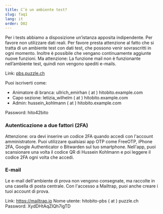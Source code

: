 ```yaml
---
title: C’è un ambiente test?
slug: faq1
lang: it
order: D02
---
```


Per i tests abbiamo a disposizione un’istanza apposita indipendente. Per favore non utilizzare dati reali. Per favore presta attenzione al fatto che si tratta di un ambiente test con dati test, che possono venir sovrascritti in ogni momento. Inoltre è possibile che vengano continuamente aggiunte nuove funzioni. Ma attenzione: La funzione mail non è funzionante nell’ambiente test, quindi non vengono spediti e-mails.

Link: <a href="https://pbs.puzzle.ch/" target="_blank">pbs.puzzle.ch</a>

Puoi iscriverti come:

* Animatore di branca: ullrich_emirhan ( at ) hitobito.example.com
* Capo sezione: letizia_wilhelm ( at ) hitobito.example.com
* Admin: hussein_kohlmann ( at ) hitobito.example.com

Password: hito42bito

### Autenticazione a due fattori (2FA)

Attenzione: ora devi inserire un codice 2FA quando accedi con l'account amministratore. Puoi utilizzare qualsiasi app OTP come FreeOTP, iPhone 2FA, Google Authenticator o Bitwarden sul tuo smartphone. Nell'app, puoi scansionare una volta il codice QR di Hussein Kohlmann e poi leggere il codice 2FA ogni volta che accedi.

### E-mail

Le e-mail dell'ambiente di prova non vengono consegnate, ma raccolte in una casella di posta centrale. Con l'accesso a Mailtrap, puoi anche creare i tuoi account di prova.

Link: https://mailtrap.io
Nome utente: hitobito-pbs ( at ) puzzle.ch
Password: XydDHtAqZIQh7igTD